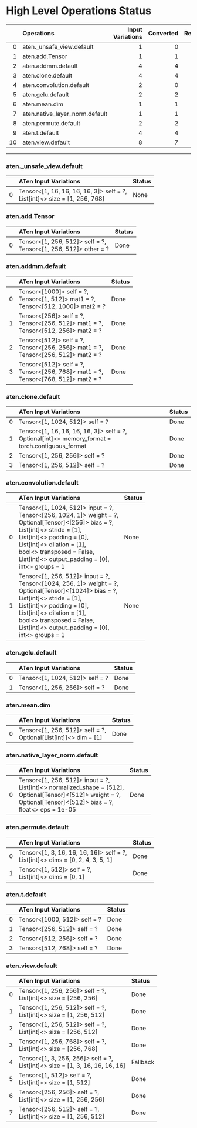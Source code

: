 # High Level Operations Status
|    | Operations                     |   Input Variations |   Converted |   Removed |   Fallback | Completed   |   Generality Score |
|---:|:-------------------------------|-------------------:|------------:|----------:|-----------:|:------------|-------------------:|
|  0 | aten._unsafe_view.default      |                  1 |           0 |         0 |          0 | ✘           |               0    |
|  1 | aten.add.Tensor                |                  1 |           1 |         0 |          0 | ✅          |               1    |
|  2 | aten.addmm.default             |                  4 |           4 |         0 |          0 | ✅          |               1    |
|  3 | aten.clone.default             |                  4 |           4 |         0 |          0 | ✅          |               1    |
|  4 | aten.convolution.default       |                  2 |           0 |         0 |          0 | ✘           |               0    |
|  5 | aten.gelu.default              |                  2 |           2 |         0 |          0 | ✅          |               1    |
|  6 | aten.mean.dim                  |                  1 |           1 |         0 |          0 | ✅          |               1    |
|  7 | aten.native_layer_norm.default |                  1 |           1 |         0 |          0 | ✅          |               1    |
|  8 | aten.permute.default           |                  2 |           2 |         0 |          0 | ✅          |               1    |
|  9 | aten.t.default                 |                  4 |           4 |         0 |          0 | ✅          |               1    |
| 10 | aten.view.default              |                  8 |           7 |         0 |          1 | 🚧          |               0.88 |
***
### aten._unsafe_view.default
|    | ATen Input Variations                                                        | Status   |
|---:|:-----------------------------------------------------------------------------|:---------|
|  0 | Tensor<[1, 16, 16, 16, 16, 3]> self = ?,<br>List[int]<> size = [1, 256, 768] | None     |
### aten.add.Tensor
|    | ATen Input Variations                                              | Status   |
|---:|:-------------------------------------------------------------------|:---------|
|  0 | Tensor<[1, 256, 512]> self = ?,<br>Tensor<[1, 256, 512]> other = ? | Done     |
### aten.addmm.default
|    | ATen Input Variations                                                                  | Status   |
|---:|:---------------------------------------------------------------------------------------|:---------|
|  0 | Tensor<[1000]> self = ?,<br>Tensor<[1, 512]> mat1 = ?,<br>Tensor<[512, 1000]> mat2 = ? | Done     |
|  1 | Tensor<[256]> self = ?,<br>Tensor<[256, 512]> mat1 = ?,<br>Tensor<[512, 256]> mat2 = ? | Done     |
|  2 | Tensor<[512]> self = ?,<br>Tensor<[256, 256]> mat1 = ?,<br>Tensor<[256, 512]> mat2 = ? | Done     |
|  3 | Tensor<[512]> self = ?,<br>Tensor<[256, 768]> mat1 = ?,<br>Tensor<[768, 512]> mat2 = ? | Done     |
### aten.clone.default
|    | ATen Input Variations                                                                               | Status   |
|---:|:----------------------------------------------------------------------------------------------------|:---------|
|  0 | Tensor<[1, 1024, 512]> self = ?                                                                     | Done     |
|  1 | Tensor<[1, 16, 16, 16, 16, 3]> self = ?,<br>Optional[int]<> memory_format = torch.contiguous_format | Done     |
|  2 | Tensor<[1, 256, 256]> self = ?                                                                      | Done     |
|  3 | Tensor<[1, 256, 512]> self = ?                                                                      | Done     |
### aten.convolution.default
|    | ATen Input Variations                                                                                                                                                                                                                                                                         | Status   |
|---:|:----------------------------------------------------------------------------------------------------------------------------------------------------------------------------------------------------------------------------------------------------------------------------------------------|:---------|
|  0 | Tensor<[1, 1024, 512]> input = ?,<br>Tensor<[256, 1024, 1]> weight = ?,<br>Optional[Tensor]<[256]> bias = ?,<br>List[int]<> stride = [1],<br>List[int]<> padding = [0],<br>List[int]<> dilation = [1],<br>bool<> transposed = False,<br>List[int]<> output_padding = [0],<br>int<> groups = 1 | None     |
|  1 | Tensor<[1, 256, 512]> input = ?,<br>Tensor<[1024, 256, 1]> weight = ?,<br>Optional[Tensor]<[1024]> bias = ?,<br>List[int]<> stride = [1],<br>List[int]<> padding = [0],<br>List[int]<> dilation = [1],<br>bool<> transposed = False,<br>List[int]<> output_padding = [0],<br>int<> groups = 1 | None     |
### aten.gelu.default
|    | ATen Input Variations           | Status   |
|---:|:--------------------------------|:---------|
|  0 | Tensor<[1, 1024, 512]> self = ? | Done     |
|  1 | Tensor<[1, 256, 256]> self = ?  | Done     |
### aten.mean.dim
|    | ATen Input Variations                                              | Status   |
|---:|:-------------------------------------------------------------------|:---------|
|  0 | Tensor<[1, 256, 512]> self = ?,<br>Optional[List[int]]<> dim = [1] | Done     |
### aten.native_layer_norm.default
|    | ATen Input Variations                                                                                                                                                        | Status   |
|---:|:-----------------------------------------------------------------------------------------------------------------------------------------------------------------------------|:---------|
|  0 | Tensor<[1, 256, 512]> input = ?,<br>List[int]<> normalized_shape = [512],<br>Optional[Tensor]<[512]> weight = ?,<br>Optional[Tensor]<[512]> bias = ?,<br>float<> eps = 1e-05 | Done     |
### aten.permute.default
|    | ATen Input Variations                                                             | Status   |
|---:|:----------------------------------------------------------------------------------|:---------|
|  0 | Tensor<[1, 3, 16, 16, 16, 16]> self = ?,<br>List[int]<> dims = [0, 2, 4, 3, 5, 1] | Done     |
|  1 | Tensor<[1, 512]> self = ?,<br>List[int]<> dims = [0, 1]                           | Done     |
### aten.t.default
|    | ATen Input Variations        | Status   |
|---:|:-----------------------------|:---------|
|  0 | Tensor<[1000, 512]> self = ? | Done     |
|  1 | Tensor<[256, 512]> self = ?  | Done     |
|  2 | Tensor<[512, 256]> self = ?  | Done     |
|  3 | Tensor<[512, 768]> self = ?  | Done     |
### aten.view.default
|    | ATen Input Variations                                                           | Status   |
|---:|:--------------------------------------------------------------------------------|:---------|
|  0 | Tensor<[1, 256, 256]> self = ?,<br>List[int]<> size = [256, 256]                | Done     |
|  1 | Tensor<[1, 256, 512]> self = ?,<br>List[int]<> size = [1, 256, 512]             | Done     |
|  2 | Tensor<[1, 256, 512]> self = ?,<br>List[int]<> size = [256, 512]                | Done     |
|  3 | Tensor<[1, 256, 768]> self = ?,<br>List[int]<> size = [256, 768]                | Done     |
|  4 | Tensor<[1, 3, 256, 256]> self = ?,<br>List[int]<> size = [1, 3, 16, 16, 16, 16] | Fallback |
|  5 | Tensor<[1, 512]> self = ?,<br>List[int]<> size = [1, 512]                       | Done     |
|  6 | Tensor<[256, 256]> self = ?,<br>List[int]<> size = [1, 256, 256]                | Done     |
|  7 | Tensor<[256, 512]> self = ?,<br>List[int]<> size = [1, 256, 512]                | Done     |

